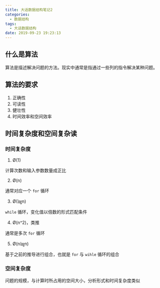 ```yaml
---
title: 大话数据结构笔记2
categories:
  - 数据结构
tags:
  - 大话数据结构
date: 2019-09-23 19:23:13
---
```



## 什么是算法

算法是描述解决问题的方法。现实中通常是指通过一些列的指令解决某种问题。


## 算法的要求

1. 正确性
2. 可读性
3. 健壮性
4. 时间效率和空间效率

## 时间复杂度和空间复杂读

### 时间复杂度

1. Ø(1)

计算次数和输入参数数量成正比

2. Ø(n)

通常对应一个 `for` 循环

3. Ø(㏒n)

 `while` 循环，变化值以倍数的形式匹配条件

4. Ø(n^2)，类推

通常是多次 `for` 循环

5. Ø(n㏒n) 

基于之前的推导进行组合，也就是 `for` 与 `wihle` 循环的组合

### 空间复杂度

问题的规模，与计算时所占用的空间大小，分析形式和时间复杂度类似



